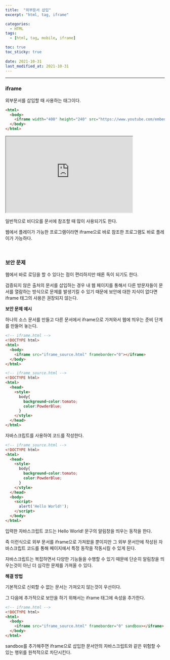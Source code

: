 ```yaml
---
title:  "외부문서 삽입"
excerpt: "html, tag, iframe"

categories:
  - HTML
tags:
  - [html, tag, mobile, iframe]

toc: true
toc_sticky: true
 
date: 2021-10-31 
last_modified_at: 2021-10-31
---  
```


***

### iframe

외부문서를 삽입할 때 사용하는 태그이다.  

```html
<html>
  <body>
    <iframe width="400" height="240" src="https://www.youtube.com/embed/DbyILRPrIfo"></iframe>
  </body>
</html>
```
<iframe width="400" height="240" src="https://www.youtube.com/embed/DbyILRPrIfo"></iframe>

일반적으로 비디오를 문서에 참조할 때 많이 사용되기도 한다.  

웹에서 플레이가 가능한 프로그램이라면 iframe으로 바로 참조한 프로그램도 바로 플레이가 가능하다.  

<br>

### 보안 문제

웹에서 바로 로딩을 할 수 있다는 점이 편리하지만 때론 독이 되기도 한다.  

검증되지 않은 출처의 문서를 삽입하는 경우 내 웹 페이지를 통해서 다른 방문자들이 문서를 열람하는 방식으로 문제를 발생기킬 수 있기 때문에 보안에 대한 지식이 없다면 iframe 태그의 사용은 권장되지 않는다.  

**보안 문제 예시**  

하나의 소스 문서를 만들고 다른 문서에서 iframe으로 가져와서 웹에 띄우는 준비 단계를 만들어 놓는다.  

```html
<!-- iframe.html -->
<!DOCTYPE html>
<html>
  <body>
    <iframe src="iframe_source.html" frameborder="0"></iframe>
  </body>
</html>
```
```html
<!-- iframe_source.html -->
<!DOCTYPE html>
<html>
  <head>
    <style>
      body{
        background-color:tomato;
        color:PowderBlue;
      }
    </style>
  </head>
</html>
```

자바스크립트를 사용하여 코드를 작성한다.  

```html
<!-- iframe_source.html -->
<!DOCTYPE html>
<html>
  <head>
    <style>
      body{
        background-color:tomato;
        color:PowderBlue;
      }
    </style>
  </head>
  <body>
    <script>
      alert('Hello World!');
    </script>
  </body>  
</html>
```

입력한 자바스크립트 코드는 Hello World! 문구의 알림창을 띄우는 동작을 한다.  

즉 이런식으로 외부 문서를 iframe으로 가져왔을 뿐이지만 그 외부 문서안에 작성된 자바스크립트 코드를 통해 페이지에서 특정 동작을 작동시킬 수 있게 된다.  

자바스크립트는 복잡하면서 다양한 기능들을 수행할 수 있기 때문에 단순히 알림창을 띄우는것이 아닌 더 심각한 문제를 가져올 수 있다.

**해결 방법**  

기본적으로 신뢰할 수 없는 문서는 가져오지 않는것이 우선이다.  

그 다음에 추가적으로 보안을 하기 위해서는 iframe 태그에 속성을 추가한다.  

```html
<!-- iframe.html -->
<!DOCTYPE html>
<html>
  <body>
    <iframe src="iframe_source.html" frameborder="0" sandbox></iframe>
  </body>
</html>
```

sandbox를 추가해주면 iframe으로 삽입한 문서안의 자바스크립트와 같은 위험할 수 있는 행위를 원척적으로 차단시킨다.  